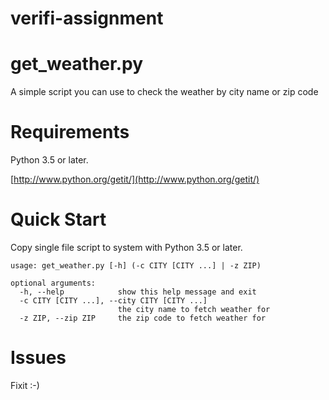 # verifi-assignment

# get_weather.py
A simple script you can use to check the weather by city name or zip code

# Requirements
Python 3.5 or later. 

[http://www.python.org/getit/](http://www.python.org/getit/)

# Quick Start
Copy single file script to system with Python 3.5 or later.

```
usage: get_weather.py [-h] (-c CITY [CITY ...] | -z ZIP)

optional arguments:
  -h, --help            show this help message and exit
  -c CITY [CITY ...], --city CITY [CITY ...]
                        the city name to fetch weather for
  -z ZIP, --zip ZIP     the zip code to fetch weather for
  ```
  
 # Issues 
 Fixit :-)
